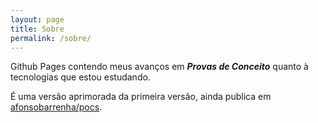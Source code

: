 ```yaml
---
layout: page
title: Sobre
permalink: /sobre/
---
```


Github Pages contendo meus avanços em **_Provas de Conceito_** quanto à tecnologias que estou estudando.

É uma versão aprimorada da primeira versão, ainda publica em [afonsobarrenha/pocs](https://github.com/afonsobarrenha/pocs).